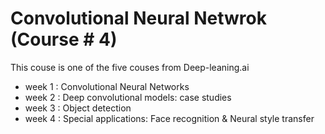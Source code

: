 # Convolutional Neural Netwrok (Course # 4)
This couse is one of the five couses from Deep-leaning.ai
- week 1 : Convolutional Neural Networks
- week 2 : Deep convolutional models: case studies
- week 3 : Object detection
- week 4 : Special applications: Face recognition & Neural style transfer
